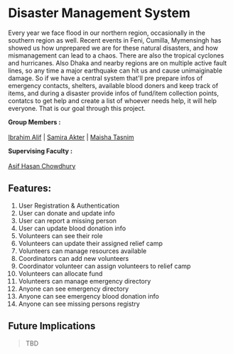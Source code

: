 # Disaster Management System

Every year we face flood in our northern region, occasionally in the southern region as well. Recent events in Feni, Cumilla, Mymensingh has showed us how unprepared we are for these natural disasters, and how mismanagement can lead to a chaos. There are also the tropical cyclones and hurricanes. Also Dhaka and nearby regions are on multiple active fault lines, so any time a major earthquake can hit us and cause unimaiginable damage.
So if we have a central system that'll pre prepare infos of emergency contacts, shelters, available blood doners and keep track of items, and during a disaster provide infos of fund/item collection points, contatcs to get help and create a list of whoever needs help, it will help everyone. That is our goal through this project.


__Group Members :__ <br><br>
[Ibrahim Alif](https://github.com/fluidpotata) | [Samira Akter](https://github.com/sssamira) | [Maisha Tasnim](https://github.com/maishatasnim25)

__Supervising Faculty :__  <br><br>
[Asif Hasan Chowdhury](https://cse.sds.bracu.ac.bd/faculty_profile/247/asif_hasan_chowdhury)


## Features:
1. User Registration & Authentication
2. User can donate and update info
3. User can report a missing person
4. User can update blood donation info
5. Volunteers can see their role
6. Volunteers can update their assigned relief camp
7. Volunteers can manage resources available
7. Coordinators can add new volunteers
8. Coordinator volunteer can assign volunteers to relief camp
9. Volunteers can allocate fund
10. Volunteers can manage emergency directory
11. Anyone can see emergency directory
12. Anyone can see emergency blood donation info
13. Anyone can see missing persons registry

## Future Implications
> TBD